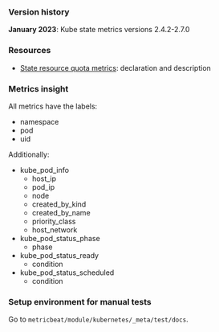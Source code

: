 ### Version history

**January 2023**: Kube state metrics versions 2.4.2-2.7.0

### Resources

- [State resource quota metrics](https://github.com/kubernetes/kube-state-metrics/blob/main/internal/store/resourcequota.go):
  declaration and description

### Metrics insight

All metrics have the labels:
- namespace
- pod
- uid

Additionally:
- kube_pod_info
  - host_ip
  - pod_ip
  - node
  - created_by_kind
  - created_by_name
  - priority_class
  - host_network
- kube_pod_status_phase
  - phase
- kube_pod_status_ready
  - condition
- kube_pod_status_scheduled
  - condition

### Setup environment for manual tests
Go to `metricbeat/module/kubernetes/_meta/test/docs`.
